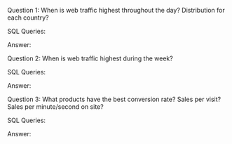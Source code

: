 Question 1: When is web traffic highest throughout the day?  Distribution for each country?

SQL Queries:

Answer:



Question 2: When is web traffic highest during the week?

SQL Queries:

Answer:



Question 3: What products have the best conversion rate?  Sales per visit?  Sales per minute/second on site?

SQL Queries:

Answer:
